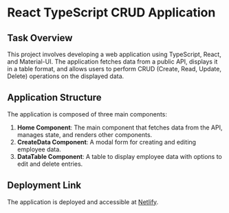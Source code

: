 # React TypeScript CRUD Application

## Task Overview

This project involves developing a web application using TypeScript, React, and Material-UI. The application fetches data from a public API, displays it in a table format, and allows users to perform CRUD (Create, Read, Update, Delete) operations on the displayed data.

## Application Structure

The application is composed of three main components:

1. **Home Component**: The main component that fetches data from the API, manages state, and renders other components.
2. **CreateData Component**: A modal form for creating and editing employee data.
3. **DataTable Component**: A table to display employee data with options to edit and delete entries.

## Deployment Link

The application is deployed and accessible at [Netlify](https://crud-react-ts.netlify.app/).
